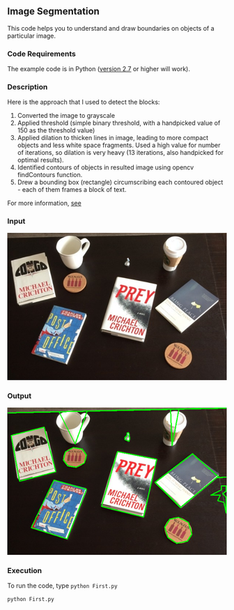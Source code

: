 ## Image Segmentation
This code helps you to understand and draw boundaries on objects of a particular image.


### Code Requirements
The example code is in Python ([version 2.7](https://www.python.org/download/releases/2.7/) or higher will work). 

### Description

Here is the approach that I used to detect the blocks:

1) Converted the image to grayscale	
2) Applied threshold (simple binary threshold, with a handpicked value of 150 as the threshold value)
3) Applied dilation to thicken lines in image, leading to more compact objects and less white space fragments. Used a high value for number of iterations, so dilation is very heavy (13 iterations, also handpicked for optimal results).
4) Identified contours of objects in resulted image using opencv findContours function.
5) Drew a bounding box (rectangle) circumscribing each contoured object - each of them frames a  block of text.


For more information, [see](http://opencv-python-tutroals.readthedocs.io/en/latest/)

### Input

<img src="https://github.com/akshaybahadur21/ImageSegmentation/blob/master/input.jpg">

### Output

<img src="https://github.com/akshaybahadur21/ImageSegmentation/blob/master/output.png">



### Execution
To run the code, type `python First.py`

```
python First.py
```
